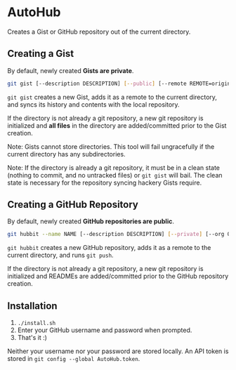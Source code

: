 AutoHub
=======

Creates a Gist or GitHub repository out of the current directory.


Creating a Gist
---------------

By default, newly created **Gists are private**.

```bash
git gist [--description DESCRIPTION] [--public] [--remote REMOTE=origin]
```

`git gist` creates a new Gist, adds it as a remote to the current directory, and syncs its history and contents with the local repository.

If the directory is not already a git repository, a new git repository is initialized and **all files** in the directory are added/committed prior to the Gist creation.

Note: Gists cannot store directories.  This tool will fail ungracefully if the current directory has any subdirectories.

Note: If the directory is already a git repository, it must be in a clean state (nothing to commit, and no untracked files) or `git gist` will bail.
The clean state is necessary for the repository syncing hackery Gists require.


Creating a GitHub Repository
----------------------------

By default, newly created **GitHub repositories are public**.

```bash
git hubbit --name NAME [--description DESCRIPTION] [--private] [--org ORGANIZATION] [--team TEAM_ID] [--remote REMOTE=origin]
```

`git hubbit` creates a new GitHub repository, adds it as a remote to the current directory, and runs `git push`.

If the directory is not already a git repository, a new git repository is initialized and READMEs are added/committed prior to the GitHub repository creation.


Installation
------------

1. `./install.sh`
2. Enter your GitHub username and password when prompted.
3. That's it :)

Neither your username nor your password are stored locally.  An API token is stored in `git config --global AutoHub.token`.
